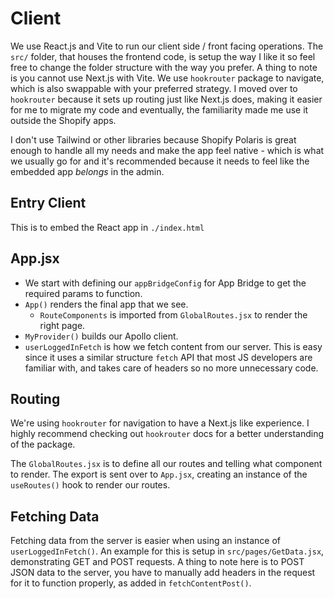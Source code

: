 # Client

We use React.js and Vite to run our client side / front facing operations. The `src/` folder, that houses the frontend code, is setup the way I like it so feel free to change the folder structure with the way you prefer. A thing to note is you cannot use Next.js with Vite. We use `hookrouter` package to navigate, which is also swappable with your preferred strategy. I moved over to `hookrouter` because it sets up routing just like Next.js does, making it easier for me to migrate my code and eventually, the familiarity made me use it outside the Shopify apps.

I don't use Tailwind or other libraries because Shopify Polaris is great enough to handle all my needs and make the app feel native - which is what we usually go for and it's recommended because it needs to feel like the embedded app _belongs_ in the admin.

## Entry Client

This is to embed the React app in `./index.html`

## App.jsx

- We start with defining our `appBridgeConfig` for App Bridge to get the required params to function.
- `App()` renders the final app that we see.
  - `RouteComponents` is imported from `GlobalRoutes.jsx` to render the right page.
- `MyProvider()` builds our Apollo client.
- `userLoggedInFetch` is how we fetch content from our server. This is easy since it uses a similar structure `fetch` API that most JS developers are familiar with, and takes care of headers so no more unnecessary code.

## Routing

We're using `hookrouter` for navigation to have a Next.js like experience. I highly recommend checking out `hookrouter` docs for a better understanding of the package.

The `GlobalRoutes.jsx` is to define all our routes and telling what component to render. The export is sent over to `App.jsx`, creating an instance of the `useRoutes()` hook to render our routes.

## Fetching Data

Fetching data from the server is easier when using an instance of `userLoggedInFetch()`. An example for this is setup in `src/pages/GetData.jsx`, demonstrating GET and POST requests. A thing to note here is to POST JSON data to the server, you have to manually add headers in the request for it to function properly, as added in `fetchContentPost()`.
